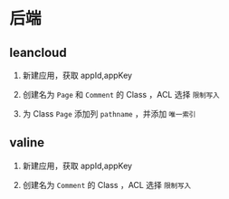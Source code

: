 # 后端

## leancloud

1. 新建应用，获取 appId,appKey

2. 创建名为 `Page` 和 `Comment` 的 Class ，ACL 选择 `限制写入`

3. 为 Class `Page` 添加列 `pathname` ，并添加 `唯一索引`

## valine

1. 新建应用，获取 appId,appKey

2. 创建名为 `Comment` 的 Class ，ACL 选择 `限制写入`
